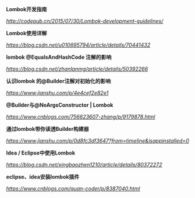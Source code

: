 **Lombok开发指南**

*http://codepub.cn/2015/07/30/Lombok-development-guidelines/*



**Lombok使用详解**

*https://blog.csdn.net/u010695794/article/details/70441432*



**lombok @EqualsAndHashCode 注解的影响**

*https://blog.csdn.net/zhanlanmg/article/details/50392266*



**认识lombok 的@Builder注解对初始化的影响**

*https://www.jianshu.com/p/4e4cef2e82e1*



**@Builder与@NoArgsConstructor | Lombok**

*https://www.cnblogs.com/756623607-zhang/p/9179878.html*



**通过lombok带你读透Builder构建器**

*https://www.jianshu.com/p/0d8fc3df3647?from=timeline&isappinstalled=0*



**Idea / Eclipse中使用Lombok**

*https://blog.csdn.net/xingbaozhen1210/article/details/80372272*



**eclipse、idea安装lombok插件**

*https://www.cnblogs.com/quan-coder/p/8387040.html*